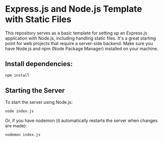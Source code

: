 # Express.js and Node.js Template with Static Files

This repository serves as a basic template for setting up an Express.js application with Node.js, including handling static files. It's a great starting point for web projects that require a server-side backend. Make sure you have Node.js and npm (Node Package Manager) installed on your machine.


## Install dependencies:
```bash
npm install
```

## Starting the Server
To start the server using Node.js:

```bash
node index.js
```

Or, if you have nodemon (it automatically restarts the server when changes are made):

```bash
nodemon index.js
```
